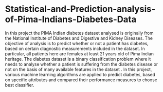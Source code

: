 # Statistical-and-Prediction-analysis-of-Pima-Indians-Diabetes-Data
In this project the PIMA Indian diabetes dataset analysed is originally from the National Institute of Diabetes and Digestive and Kidney Diseases. The objective of analysis is to predict whether or not a patient has diabetes, based on certain diagnostic measurements included in the dataset. In particular, all patients here are females at least 21 years old of Pima Indian heritage.             The diabetes dataset is a binary classification problem where it needs to analyse whether a patient is suffering from the diabetes disease or not on the basis of many available features in the dataset . In this project, various machine learning algorithms are applied to predict diabetes, based on specific attributes and compared their performance measures to choose best classifier. 
